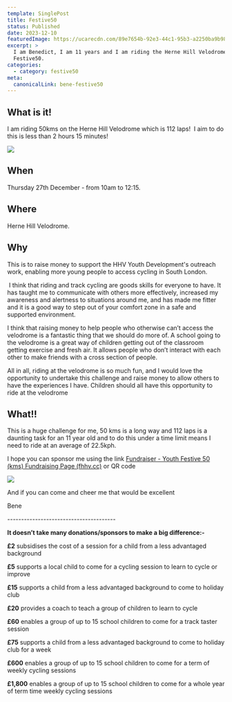 ```yaml
---
template: SinglePost
title: Festive50
status: Published
date: 2023-12-10
featuredImage: https://ucarecdn.com/89e7654b-92e3-44c1-95b3-a2250ba9b987/
excerpt: >
  I am Benedict, I am 11 years and I am riding the Herne Hill Velodrome
  Festive50.
categories:
  - category: festive50
meta:
  canonicalLink: bene-festive50
---
```

## What is it!

I am riding 50kms on the Herne Hill Velodrome which is 112 laps!  I aim to do this is less than 2 hours 15 minutes!

![](https://ucarecdn.com/081194d0-8914-40e9-a2cb-08ef6051650d/)

## When

Thursday 27th December - from 10am to 12:15.

## Where

Herne Hill Velodrome.

## Why

This is to raise money to support the HHV Youth Development's outreach work, enabling more young people to access cycling in South London.

 I think that riding and track cycling are goods skills for everyone to have. It has taught me to communicate with others more effectively, increased my awareness and alertness to situations around me, and has made me fitter and it is a good way to step out of your comfort zone in a safe and supported environment.

I think that raising money to help people who otherwise can’t access the velodrome is a fantastic thing that we should do more of. A school going to the velodrome is a great way of children getting out of the classroom getting exercise and fresh air. It allows people who don’t interact with each other to make friends with a cross section of people.

All in all, riding at the velodrome is so much fun, and I would love the opportunity to undertake this challenge and raise money to allow others to have the experiences I have. Children should all have this opportunity to ride at the velodrome

## What!!

This is a huge challenge for me, 50 kms is a long way and 112 laps is a daunting task for an 11 year old and to do this under a time limit means I need to ride at an average of 22.5kph.

I hope you can sponsor me using the link [Fundraiser - Youth Festive 50 (kms) Fundraising Page (fhhv.cc)](https://supportus.fhhv.cc/fundraising/youth-track-festive-50-fundraising-page) or QR code

![](https://ucarecdn.com/2e795772-4337-4ebe-a6e8-383677c2e4f6/)

And if you can come and cheer me that would be excellent

Bene

\-﻿--------------------------------------

**It doesn’t take many donations/sponsors to make a big difference:-** 

**£2** subsidises the cost of a session for a child from a less advantaged background

**£5** supports a local child to come for a cycling session to learn to cycle or improve

**£15** supports a child from a less advantaged background to come to holiday club 

**£20** provides a coach to teach a group of children to learn to cycle

**£60** enables a group of up to 15 school children to come for a track taster session 

**£75** supports a child from a less advantaged background to come to holiday club for a week

**£600** enables a group of up to 15 school children to come for a term of weekly cycling sessions

**£1,800** enables a group of up to 15 school children to come for a whole year of term time weekly cycling sessions